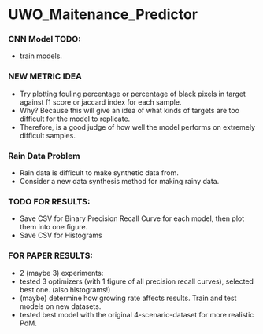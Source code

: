 # UWO_Maitenance_Predictor

### CNN Model TODO:
- train models.

### NEW METRIC IDEA
- Try plotting fouling percentage or percentage of black pixels in target against f1 score or jaccard index for each sample.
- Why? Because this will give an idea of what kinds of targets are too difficult for the model to replicate.
- Therefore, is a good judge of how well the model performs on extremely difficult samples.

### Rain Data Problem 
- Rain data is difficult to make synthetic data from.
- Consider a new data synthesis method for making rainy data.

### TODO FOR RESULTS:
- Save CSV for Binary Precision Recall Curve for each model, then plot them into one figure.
- Save CSV for Histograms 

### FOR PAPER RESULTS:
- 2 (maybe 3) experiments:
- tested 3 optimizers (with 1 figure of all precision recall curves), selected best one. (also histograms!)
- (maybe) determine how growing rate affects results. Train and test models on new datasets.
- tested best model with the original 4-scenario-dataset for more realistic PdM.